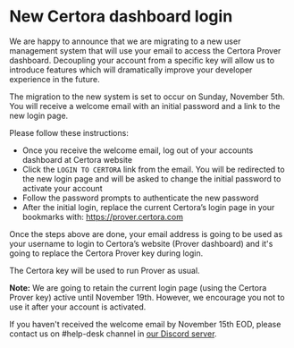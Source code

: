 New Certora dashboard login
============

We are happy to announce that we are migrating to a new user management system that will use your email to access the Certora Prover dashboard. 
Decoupling your account from a specific key will allow us to introduce features which will dramatically improve your developer experience in the future.  

The migration to the new system is set to occur on Sunday, November 5th. You will receive a welcome email with an initial password and a link to the new login page.

Please follow these instructions:
- Once you receive the welcome email, log out of your accounts dashboard at Certora website
- Click the `LOGIN TO CERTORA` link from the email. You will be redirected to the new login page and will be asked to change the initial password to activate your account
- Follow the password prompts to authenticate the new password
- After the initial login, replace the current Certora’s login page in your bookmarks with: https://prover.certora.com


Once the steps above are done, your email address is going to be used as your username to login to Certora’s website (Prover dashboard) and it's going to replace the Certora Prover key during login.

The Certora key will be used to run Prover as usual.

**Note:** We are going to retain the current login page (using the Certora Prover key) active until November 19th. However, we encourage you not to use it after your account is activated.

If you haven't received the welcome email by November 15th EOD, please contact us on  #help-desk channel in [our Discord server](https://discord.gg/certora). 
